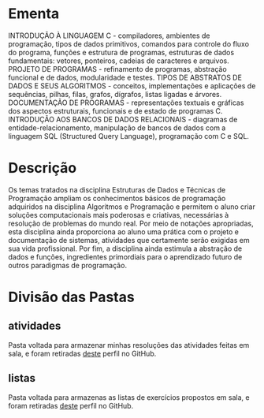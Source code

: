 # Ementa
INTRODUÇÃO À LINGUAGEM C - compiladores, ambientes de programação, tipos de dados primitivos, comandos para controle do fluxo do programa, funções e estrutura de programas, estruturas de dados fundamentais: vetores, ponteiros, cadeias de caracteres e arquivos. PROJETO DE PROGRAMAS - refinamento de programas, abstração funcional e de dados, modularidade e testes. TIPOS DE ABSTRATOS DE DADOS E SEUS ALGORITMOS - conceitos, implementações e aplicações de sequências, pilhas, filas, grafos, dígrafos, listas ligadas e árvores. DOCUMENTAÇÃO DE PROGRAMAS - representações textuais e gráficas dos aspectos estruturais, funcionais e de estado de programas C. INTRODUÇÃO AOS BANCOS DE DADOS RELACIONAIS - diagramas de entidade-relacionamento, manipulação de bancos de dados com a linguagem SQL (Structured Query Language), programação com C e SQL.

# Descrição
Os temas tratados na disciplina Estruturas de Dados e Técnicas de Programação ampliam os conhecimentos básicos de programação adquiridos na disciplina Algoritmos e Programação e permitem o aluno criar soluções computacionais mais poderosas e criativas, necessárias à resolução de problemas do mundo real. Por meio de notações apropriadas, esta disciplina ainda proporciona ao aluno uma prática com o projeto e documentação de sistemas, atividades que certamente serão exigidas em sua vida profissional. Por fim, a disciplina ainda estimula a abstração de dados e funções, ingredientes primordiais para o aprendizado futuro de outros paradigmas de programação.

# Divisão das Pastas

## atividades

Pasta voltada para armazenar minhas resoluções das atividades feitas em sala, e foram retiradas [deste](https://github.com/ECM404) perfil no GitHub.

## listas

Pasta voltada para armazenas as listas de exercícios propostos em sala, e foram retiradas [deste](https://github.com/ECM404) perfil no GitHub.